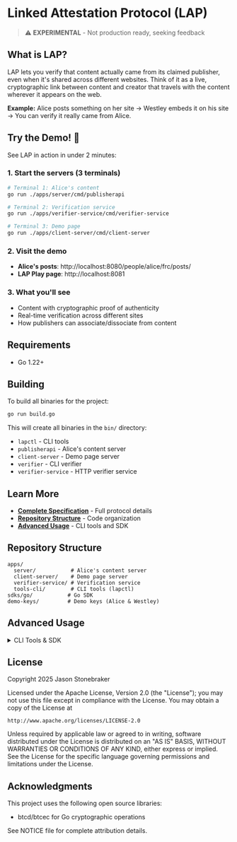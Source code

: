 # Linked Attestation Protocol (LAP)

> ⚠️ **EXPERIMENTAL** - Not production ready, seeking feedback

## What is LAP?

LAP lets you verify that content actually came from its claimed publisher, even when it's shared across different websites. Think of it as a live, cryptographic link between content and creator that travels with the content wherever it appears on the web.

**Example:** Alice posts something on her site → Westley embeds it on his site → You can verify it really came from Alice.

## Try the Demo! 🚀

See LAP in action in under 2 minutes:

### 1. Start the servers (3 terminals)

```bash
# Terminal 1: Alice's content
go run ./apps/server/cmd/publisherapi

# Terminal 2: Verification service
go run ./apps/verifier-service/cmd/verifier-service

# Terminal 3: Demo page
go run ./apps/client-server/cmd/client-server
```

### 2. Visit the demo

-   **Alice's posts**: http://localhost:8080/people/alice/frc/posts/
-   **LAP Play page**: http://localhost:8081

### 3. What you'll see

-   Content with cryptographic proof of authenticity
-   Real-time verification across different sites
-   How publishers can associate/dissociate from content

## Requirements

-   Go 1.22+

## Building

To build all binaries for the project:

```bash
go run build.go
```

This will create all binaries in the `bin/` directory:

-   `lapctl` - CLI tools
-   `publisherapi` - Alice's content server
-   `client-server` - Demo page server
-   `verifier` - CLI verifier
-   `verifier-service` - HTTP verifier service

## Learn More

-   **[Complete Specification](docs/v0.2/overview.md)** - Full protocol details
-   **[Repository Structure](#repository-structure)** - Code organization
-   **[Advanced Usage](#advanced-usage)** - CLI tools and SDK

## Repository Structure

```
apps/
  server/           # Alice's content server
  client-server/    # Demo page server
  verifier-service/ # Verification service
  tools-cli/        # CLI tools (lapctl)
sdks/go/           # Go SDK
demo-keys/         # Demo keys (Alice & Westley)
```

## Advanced Usage

<details>
<summary>CLI Tools & SDK</summary>

### lapctl CLI

```bash
# Build all binaries (recommended)
go run build.go

# Or build just lapctl
go build -o bin/lapctl ./apps/tools-cli/cmd/lapctl

# Reset demo artifacts
./bin/lapctl reset-artifacts

# Generate new keys
./bin/lapctl keygen -name myname

# See all commands
./bin/lapctl help
```

### Go SDK

```go
import "github.com/stonebraker/lap/sdks/go/pkg/lap"
```

### Detailed CLI Commands

Build all binaries (recommended):

```bash
go run build.go
```

Or build individual tools:

```bash
go build -o bin/lapctl ./apps/tools-cli/cmd/lapctl
```

Generate a secp256k1 keypair:

```bash
bin/lapctl keygen -name alice
```

Reset all LAP artifacts for Alice (complete refresh):

```bash
bin/lapctl reset-artifacts
```

-   **Purpose**: Complete reset of all LAP artifacts - creates new Namespace Attestation and updates all posts
-   **Output**: Creates new `_la_namespace.json`, `_la_resource.json` and `index.htmx` for posts 1-3, updates host file
-   **Optional**: `-base` (default: `http://localhost:8080`), `-root` (default: `apps/server/static/publisherapi/people/alice`), `-keys-dir` (default: `demo-keys`)

Create a Resource Attestation (RA) for an HTML file:

```bash
bin/lapctl ra-create \
  -in apps/server/static/publisherapi/people/alice/frc/posts/1/content.htmx \
  -url http://localhost:8080/people/alice/frc/posts/1 \
  -publisher-claim ac20898edf97b5a24c59749ec26ea7bc95cc1d2859ef6a194ceb7eeb2c709677 \
  -namespace-attestation-url http://localhost:8080/people/alice/_la_namespace.json
```

-   **Purpose**: Creates an unsigned Resource Attestation JSON that links content to its publisher
-   **Output**: Writes RA JSON to `<dir>/_la_resource.json` by default (override with `-out`)
-   **Content**: Includes SHA-256 hash of the HTML file, publisher's public key, and namespace attestation URL
-   **Required**: `-publisher-claim` (64-char hex secp256k1 X-only public key) and `-namespace-attestation-url`
-   **Optional**: `-base` for resolving relative URLs, `-out` for custom output path

Create a Namespace Attestation (NA) for a namespace:

```bash
bin/lapctl na-create \
  -namespace https://localhost:8080/people/alice/ \
  -exp 1754909400 \
  -privkey b390add8da13892d0a4ca22ef5aa5f8efd4c0331bd3c2b3ce28eade7beac0c5b \
  -out apps/server/static/publisherapi/people/alice
```

-   Writes NA JSON to `<dir>/_la_namespace.json` by default (override with `-out`)
-   Required: `-namespace` URL
-   Optional: `-exp` expiration timestamp (default: 1 year from now), `-privkey` for specific key, `-rotate` to force new keypair

Create a fragment (index.htmx) from `index.html`:

```bash
bin/lapctl fragment-create \
  -in apps/server/static/publisherapi/people/alice/frc/posts/1/content.htmx \
  -url http://localhost:8080/people/alice/frc/posts/1 \
  -publisher-claim ac20898edf97b5a24c59749ec26ea7bc95cc1d2859ef6a194ceb7eeb2c709677 \
  -resource-attestation-url http://localhost:8080/people/alice/frc/posts/1/_la_resource.json \
  -namespace-attestation-url http://localhost:8080/people/alice/_la_namespace.json
```

Show help:

```bash
bin/lapctl help
```

### Technical Details

This repository contains:

-   **publisherapi**: static file server for demonstrating LAP protocol with live examples
-   **client-server**: interactive demo server showing LAP content verification and integration
-   **verifier-cli**: CLI tool for LAP resource attestation verification with full cryptographic validation
-   **verifier-service**: HTTP service for real-time LAP fragment verification
-   **tools-cli (lapctl)**: primary CLI for LAP operations including key generation and attestation creation
-   **Go SDK**: comprehensive Go library for LAP operations (canonicalization, crypto, verification, wire format)

There are two Go modules tied together by `go.work` at the repo root:

-   Root module (servers, CLI): `module lap`
-   SDK module (libraries): `sdks/go` (module `github.com/stonebraker/lap/sdks/go`)

**LAP Protocol Status**: This is a complete implementation of the Linked Attestations Protocol (LAP) v0.2 with working cryptographic verification for **Resource Attestations** and **Namespace Attestations**, Go SDK support, and comprehensive test coverage. JavaScript library support is currently being refactored.

**The protocol is not considered production ready.** The project is currently seeking feedback on all aspects, including _any compelling evidence_ that it cannot perform the function it is meant to perform, the organization and ease of use of the docs and reference implementation, documentation improvements, etc.

### Cryptography

The implementation uses SHA-256 hashing for Resource Attestation content integrity and secp256k1 + Schnorr signatures for Namespace Attestation publisher verification, with comprehensive validation including hash validation, signature verification, and drift detection.

</details>

## License

Copyright 2025 Jason Stonebraker

Licensed under the Apache License, Version 2.0 (the "License");
you may not use this file except in compliance with the License.
You may obtain a copy of the License at

    http://www.apache.org/licenses/LICENSE-2.0

Unless required by applicable law or agreed to in writing, software
distributed under the License is distributed on an "AS IS" BASIS,
WITHOUT WARRANTIES OR CONDITIONS OF ANY KIND, either express or implied.
See the License for the specific language governing permissions and
limitations under the License.

## Acknowledgments

This project uses the following open source libraries:

-   btcd/btcec for Go cryptographic operations

See NOTICE file for complete attribution details.
